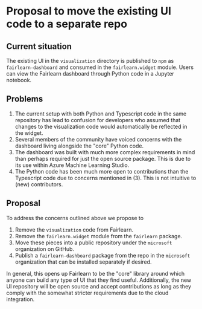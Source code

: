 Proposal to move the existing UI code to a separate repo
========================================================

Current situation
-----------------

The existing UI in the `visualization` directory is published to `npm` as
`fairlearn-dashboard` and consumed in the `fairlearn.widget` module.
Users can view the Fairlearn dashboard through Python code in a Jupyter
notebook.

Problems
-------

1. The current setup with both Python and Typescript code in the same
   repository has lead to confusion for developers who assumed that changes
   to the visualization code would automatically be reflected in the widget.
2. Several members of the community have voiced concerns with the dashboard
   living alongside the "core" Python code.
3. The dashboard was built with much more complex requirements in mind than
   perhaps required for just the open source package. This is due to its use
   within Azure Machine Learning Studio.
4. The Python code has been much more open to contributions than the
   Typescript code due to concerns mentioned in (3). This is not intuitive to
   (new) contributors.

Proposal
--------

To address the concerns outlined above we propose to

1. Remove the `visualization` code from Fairlearn.
2. Remove the `fairlearn.widget` module from the `fairlearn` package.
3. Move these pieces into a public repository under the `microsoft`
   organization on GitHub.
4. Publish a `fairlearn-dashboard` package from the repo in the `microsoft`
   organization that can be installed separately if desired.

In general, this opens up Fairlearn to be the "core" library around which
anyone can build any type of UI that they find useful.
Additionally, the new UI repository will be open source and accept
contributions as long as they comply with the somewhat stricter requirements
due to the cloud integration.
